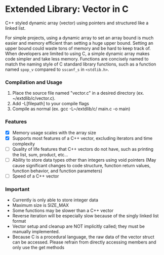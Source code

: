Extended Library: Vector in C
=============================
C++ styled dynamic array (vector) using pointers and structured like a linked list.

For simple projects, using a dynamic array to set an array bound is much easier and memory efficient than setting a huge upper bound.
Setting an upper bound could waste tons of memory and be hard to keep track of.
When developers are limited to using C, a simple dynamic array makes code simpler and take less memory.
Functions are concisely named to match the naming style of C standard library functions, such as a function named ```spop_v``` compared to ```sscanf_s``` in ```<stdlib.h>```.

### Compilation and Usage
1. Place the source file named "vector.c" in a desired directory (ex. ~/extdlib/c/vector.c).
2. Add -L[filepath] to your compile flags
3. Compile as normal (ex. gcc -L~/extdlib/c/ main.c -o main)

### Features
- [X] Memory usage scales with the array size
- [X] Supports most features of a C++ vector, excluding iterators and time complexity
- [ ] Quality of life features that C++ vectors do not have, such as printing the list, sum, product, etc...
- [ ] Ability to store data types other than integers using void pointers (May cause significant changes to code structure, function return values, function behavior, and function parameters)
- [ ] Speed of a C++ vector

### Important
* Currently is only able to store integer data
* Maximum size is SIZE_MAX
* Some functions may be slower than a C++ vector
* Reverse iteration will be especially slow because of the singly linked list format
* Vector setup and cleanup are NOT implicitly called; they must be manually implemented.
* Because C is a procedural language, the raw data of the vector struct can be accessed. Please refrain from directly accessing members and only use the get methods
